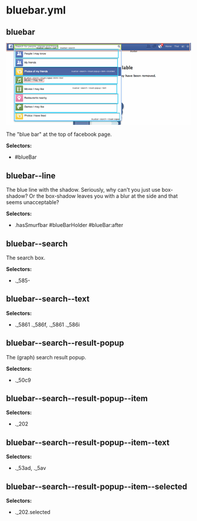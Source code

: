 # bluebar.yml



## bluebar

![docs/images/components/bluebar.png](../images/components/bluebar.png)


The "blue bar" at the top of facebook page.


__Selectors:__

 * #blueBar



## bluebar--line


The blue line with the shadow.
Seriously, why can't you just use box-shadow?
Or the box-shadow leaves you with a blur at the side and that seems unacceptable?


__Selectors:__

 * .hasSmurfbar #blueBarHolder #blueBar:after



## bluebar--search

The search box.

__Selectors:__

 * ._585-



## bluebar--search--text

__Selectors:__

 * ._5861 ._586f, ._5861 ._586i



## bluebar--search--result-popup

The (graph) search result popup.

__Selectors:__

 * ._50c9



## bluebar--search--result-popup--item

__Selectors:__

 * ._202



## bluebar--search--result-popup--item--text

__Selectors:__

 * ._53ad, ._5av



## bluebar--search--result-popup--item--selected

__Selectors:__

 * ._202.selected


